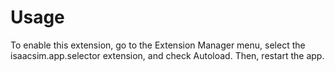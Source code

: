 # Usage

To enable this extension, go to the Extension Manager menu, select the isaacsim.app.selector extension, and check Autoload. Then, restart the app.
